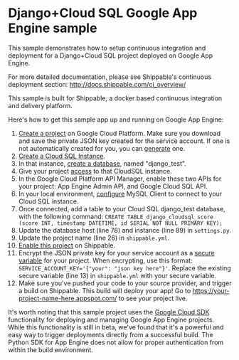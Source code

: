 Django+Cloud SQL Google App Engine sample
=========================================

This sample demonstrates how to setup continuous integration and deployment for a Django+Cloud SQL project deployed on Google App Engine.

For more detailed documentation, please see Shippable's continuous deployment section: http://docs.shippable.com/ci_overview/

This sample is built for Shippable, a docker based continuous integration and delivery platform.

Here's how to get this sample app up and running on Google App Engine:
1. [Create a project](https://cloud.google.com/appengine/docs/python/console/#create) on Google Cloud Platform. Make sure you download and save the private JSON key created for the service account. If one is not automatically created for you, you can [generate](https://cloud.google.com/storage/docs/authentication#generating-a-private-key) one.
2. [Create a Cloud SQL Instance](https://cloud.google.com/appengine/docs/python/cloud-sql/#create).
3. In that instance, [create a database](https://cloud.google.com/sql/docs/create-database), named "django_test".
4. Give your project [access](https://cloud.google.com/sql/docs/dev-access#gaev1-csqlv1) to that CloudSQL instance.
5. In the Google Cloud Platform API Manager, enable these two APIs for your project: App Engine Admin API, and Google Cloud SQL API.
6. In your local environment, [configure](https://cloud.google.com/sql/docs/mysql-client) MySQL Client to connect to your Cloud SQL instance.
7. Once connected, add a table to your Cloud SQL django_test database, with the following command: `CREATE TABLE django_cloudsql_score (score INT, timestamp DATETIME, id SERIAL NOT NULL PRIMARY KEY);`
8. Update the database host (line 78) and instance (line 89) in `settings.py`.
9. Update the project name (line 26) in `shippable.yml`.
10. [Enable this project](http://docs.shippable.com/gs_ci_sample/#enable-a-project) on Shippable.
11. Encrypt the JSON private key for your service account as a [secure variable](http://docs.shippable.com/ci_configure/#secure-variables) for your project. When encrypting, use this format: `SERVICE_ACCOUNT_KEY='{"your": "json key here"}'`. Replace the existing secure variable (line 13) in `shippable.yml` with your secure variable.
12. Make sure you've pushed your code to your source provider, and trigger a build on Shippable. This build will deploy your app! Go to https://your-project-name-here.appspot.com/ to see your project live.

It's worth noting that this sample project uses the [Google Cloud SDK](https://cloud.google.com/sdk/gcloud-app) functionality for deploying and managing Google App Engine projects. While this functionality is still in beta, we've found that it's a powerful and easy way to trigger deployments directly from a successful build. The Python SDK for App Engine does not allow for proper authentication from within the build environment.
